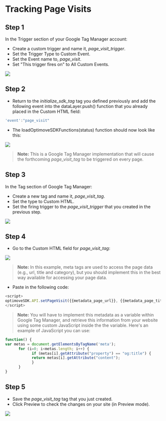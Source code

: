 # Tracking Page Visits

## Step 1
In the Trigger section of your Google Tag Manager account: 
* Create a custom trigger and name it, _page_visit_trigger_.
* Set the Trigger Type to Custom Event. 
* Set the Event name to, _page_visit_.
* Set "This trigger fires on" to All Custom Events.

<p align="left"><kbd><img src="https://github.com/optimove-tech/Web-SDK-Integration-Guide/blob/master/Web-SDK-Basic-Code-Setup/images/page_visit_trigger.png?raw=true"></kbd></p>

## Step 2
* Return to the _initialize_sdk_tag_ tag you defined previously and add the following event into the dataLayer.push() function that you already placed in the Custom HTML field: 

```javascript
'event':"page_visit"
```
* The loadOptimoveSDKFunctions(status) function should now look like this:

<p align="left"><kbd><img src="https://github.com/DannyMac180/Web-SDK-Integration-Guide/Web-SDK-Basic-Code-Setup/images/page_visit_event_3.png"></kbd></p>

>**Note:**
This is a Google Tag Manager implementation that will cause the forthcoming _page_visit_tag_ to be triggered on every page.

## Step 3
In the Tag section of Google Tag Manager: 
* Create a new tag and name it, _page_visit_tag_.
* Set the type to Custom HTML. 
* Set the firing trigger to the _page_visit_trigger_ that you created in the previous step.

<p align="left"><kbd><img src="https://github.com/optimove-tech/Web-SDK-Integration-Guide/blob/master/Web-SDK-Basic-Code-Setup/images/page_visit_tag.png?raw=true"></kbd></p>

## Step 4
* Go to the Custom HTML field for _page_visit_tag_:

<p align="left"><kbd><img src="https://github.com/optimove-tech/Web-SDK-Integration-Guide/blob/master/Web-SDK-Basic-Code-Setup/images/page_visit_html_input.png?raw=true"></kbd></p>

>**Note:**
In this example, meta tags are used to access the page data (e.g., url, title and category), but you should implement this in the best way available for accessing your page data.

* Paste in the following code:

```javascript
<script>
optimoveSDK.API.setPageVisit({{metadata_page_url}}, {{metadata_page_title}}, {{metadata_page_category}});
</script>
```

>**Note:**
You will have to implement this metadata as a variable within Google Tag Manager, and retrieve this information from your website using some custom JavaScript inside the the variable. Here's an example of  JavaScript you can use:

```javascript
function() {
var metas = document.getElementsByTagName('meta'); 
      for (i=0; i<metas.length; i++) { 
            if (metas[i].getAttribute("property") == "og:title") { 
            return metas[i].getAttribute("content"); 
            } 
      }
}
```

## Step 5
* Save the _page_visit_tag_ tag that you just created.
* Click Preview to check the changes on your site (in Preview mode).

<p align="left"><kbd><img src="https://github.com/optimove-tech/Web-SDK-Integration-Guide/blob/master/Web-SDK-Basic-Code-Setup/images/preview_screenshot_2.png?raw=true"><kbd></p>
